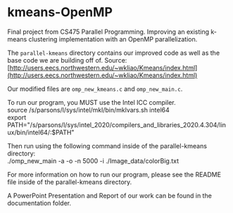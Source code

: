 # kmeans-OpenMP
Final project from CS475 Parallel Programming. Improving an existing k-means clustering implementation with an OpenMP parallelization.

The `parallel-kmeans` directory contains our improved code as well as the base code we are building off of. Source: [http://users.eecs.northwestern.edu/~wkliao/Kmeans/index.html](http://users.eecs.northwestern.edu/~wkliao/Kmeans/index.html)

Our modified files are `omp_new_kmeans.c` and `omp_new_main.c`.

To run our program, you MUST use the Intel ICC compiler.<br>
source /s/parsons/l/sys/intel/mkl/bin/mklvars.sh intel64<br>
export PATH="/s/parsons/l/sys/intel_2020/compilers_and_libraries_2020.4.304/linux/bin/intel64/:$PATH"

Then run using the following command inside of the parallel-kmeans directory:<br>
./omp_new_main -a -o -n 5000 -i ./Image_data/colorBig.txt

For more information on how to run our program, please see the README file inside of the parallel-kmeans directory.

A PowerPoint Presentation and Report of our work can be found in the documentation folder.
